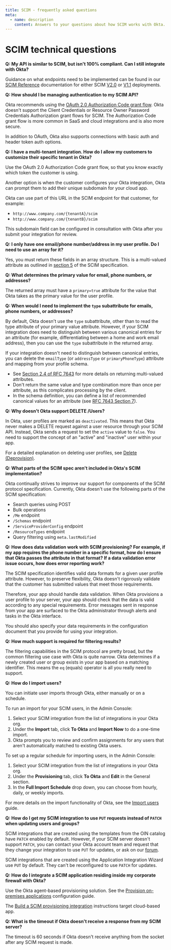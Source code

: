 ```yaml
---
title: SCIM - frequently asked questions
meta:
  - name: description
    content: Answers to your questions about how SCIM works with Okta.
---
```


# SCIM technical questions

**Q: My API is similar to SCIM, but isn't 100% compliant. Can I still integrate with Okta?**

Guidance on what endpoints need to be implemented can be found in our [SCIM Reference](/docs/reference/scim/) documentation for either SCIM [V2.0](/docs/reference/scim/scim-20/) or [V1.1](/docs/reference/scim/scim-11/) deployments.

**Q: How should I be managing authentication to my SCIM API?**

Okta recommends using the [OAuth 2.0 Authorization Code grant flow](/docs/guides/implement-grant-type/authcode/main/). Okta doesn't support the Client Credentials or Resource Owner Password Credentials Authorization grant flows for SCIM. The Authorization Code grant flow is more common in SaaS and cloud integrations and is also more secure.

In addition to OAuth, Okta also supports connections with basic auth and header token auth options.

**Q: I have a multi-tenant integration. How do I allow my customers to customize their specific tenant in Okta?**

Use the OAuth 2.0 Authorization Code grant flow, so that you know exactly which token the customer is using.

Another option is when the customer configures your Okta integration, Okta can prompt them to add their unique subdomain for your cloud app.

Okta can use part of this URL in the SCIM endpoint for that customer, for example:

* `http://www.company.com/{tenantA}/scim`
* `http://www.company.com/{tenantB}/scim`

This subdomain field can be configured in consultation with Okta after you submit your integration for review.

**Q: I only have one email/phone number/address in my user profile. Do I need to use an array for it?**

Yes, you must return these fields in an array structure. This is a multi-valued attribute as outlined in [section 5](https://tools.ietf.org/html/rfc7159#section-5) of the SCIM specification.

**Q: What determines the primary value for email, phone numbers, or addresses?**

The returned array must have a `primary=true` attribute for the value that Okta takes as the primary value for the user profile.

**Q: When would I need to implement the `type` subattribute for emails, phone numbers, or addresses?**

By default, Okta doesn't use the `type` subattribute, other than to read the type attribute of your primary value attribute. However, if your SCIM integration does need to distinguish between various canonical entries for an attribute (for example, differentiating between a home and work email address), then you can use the `type` subattribute in the returned array.

If your integration doesn't need to distinguish between canonical entries, you can delete the `emailType` (or `addressType` or `primaryPhoneType`) attribute and mapping from your profile schema.

* See [Section 2.4 of RFC 7643](https://tools.ietf.org/html/rfc7643#section-2.4) for more details on returning multi-valued attributes.
* Don't return the same value and type combination more than once per attribute, as this complicates processing by the client.
* In the schema definition, you can define a list of recommended canonical values for an attribute (see [RFC 7643 Section 7](https://tools.ietf.org/html/rfc7643#section-7)).

**Q: Why doesn't Okta support DELETE /Users?**

In Okta, user profiles are marked as `deactivated`. This means that Okta never makes a DELETE request against a user resource through your SCIM API. Instead, Okta sends a request to set the `active` value to `false`. You need to support the concept of an "active" and "inactive" user within your app.

For a detailed explanation on deleting user profiles, see [Delete (Deprovision)](/docs/concepts/scim/#delete-deprovision).

**Q: What parts of the SCIM spec aren't included in Okta's SCIM implementation?**

Okta continually strives to improve our support for components of the SCIM protocol specification. Currently, Okta doesn't use the following parts of the SCIM specification:

* Search queries using POST
* Bulk operations
* `/Me` endpoint
* `/Schemas` endpoint
* `/ServiceProviderConfig` endpoint
* `/ResourceTypes` endpoint
* Query filtering using `meta.lastModified`

**Q: How does data validation work with SCIM provisioning? For example, if my app requires the phone number in a specific format, how do I ensure that Okta passes the attribute in that format? If a data validation error issue occurs, how does error reporting work?**

The SCIM specification identifies valid data formats for a given user profile attribute. However, to preserve flexibility, Okta doesn't rigorously validate that the customer has submitted values that meet those requirements.

Therefore, your app should handle data validation. When Okta provisions a user profile to your server, your app should check that the data is valid according to any special requirements. Error messages sent in response from your app are surfaced to the Okta administrator through alerts and tasks in the Okta interface.

You should also specify your data requirements in the configuration document that you provide for using your integration.

**Q: How much support is required for filtering results?**

The filtering capabilities in the SCIM protocol are pretty broad, but the common filtering use case with Okta is quite narrow. Okta determines if a newly created user or group exists in your app based on a matching identifier. This means the `eq` (equals) operator is all you really need to support.

**Q: How do I import users?**

You can initiate user imports through Okta, either manually or on a schedule.

To run an import for your SCIM users, in the Admin Console:

1. Select your SCIM integration from the list of integrations in your Okta org.
1. Under the **Import** tab, click **To Okta** and **Import Now** to do a one-time import.
1. Okta prompts you to review and confirm assignments for any users that aren't automatically matched to existing Okta users.

To set up a regular schedule for importing users, in the Admin Console:

1. Select your SCIM integration from the list of integrations in your Okta org.
1. Under the **Provisioning** tab, click **To Okta** and **Edit** in the General section.
1. In the **Full Import Schedule** drop down, you can choose from hourly, daily, or weekly imports.

For more details on the import functionality of Okta, see the [Import users](https://help.okta.com/okta_help.htm?id=ext_Importing_People) guide.

**Q: How do I get my SCIM integration to use `PUT` requests instead of `PATCH` when updating users and groups?**

SCIM integrations that are created using the templates from the OIN catalog have `PATCH` enabled by default. However, if your SCIM server doesn't support `PATCH`, you can contact your Okta account team and request that they change your integration to use `PUT` for updates, or ask on our [forum](https://devforum.okta.com/).

SCIM integrations that are created using the Application Integration Wizard use `PUT` by default. They can't be reconfigured to use `PATCH` for updates.

**Q: How do I integrate a SCIM application residing inside my corporate firewall with Okta?**

Use the Okta agent-based provisioning solution. See the [Provision on-premises applications](https://help.okta.com/okta_help.htm?id=ext_OPP_configure) configuration guide.

The [Build a SCIM provisioning integration](/docs/guides/scim-provisioning-integration-overview) instructions target cloud-based app.

**Q: What is the timeout if Okta doesn't receive a response from my SCIM server?**

The timeout is 60 seconds if Okta doesn't receive anything from the socket after any SCIM request is made.
